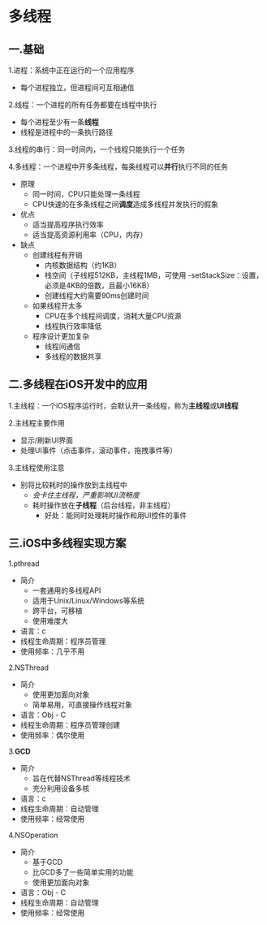 # 多线程

## 一.基础

1.进程：系统中正在运行的一个应用程序 
   
- 每个进程独立，但进程间可互相通信
 
2.线程：一个进程的所有任务都要在线程中执行

- 每个进程至少有一条**线程**
- 线程是进程中的一条执行路径

3.线程的串行：同一时间内，一个线程只能执行一个任务   
 
4.多线程：一个进程中开多条线程，每条线程可以**并行**执行不同的任务

- 原理
	- 同一时间，CPU只能处理一条线程
	- CPU快速的在多条线程之间**调度**造成多线程并发执行的假象
- 优点
	- 适当提高程序执行效率
	- 适当提高资源利用率（CPU，内存）
- 缺点
	- 创建线程有开销
		- 内核数据结构（约1KB）
		- 栈空间（子线程512KB，主线程1MB，可使用 -setStackSize：设置，必须是4KB的倍数，且最小16KB）
		- 创建线程大约需要90ms创建时间
	- 如果线程开太多
		- CPU在多个线程间调度，消耗大量CPU资源
		- 线程执行效率降低
	- 程序设计更加复杂
		- 线程间通信
		- 多线程的数据共享
		

## 二.多线程在iOS开发中的应用

1.主线程：一个iOS程序运行时，会默认开一条线程，称为**主线程**或**UI线程**   

2.主线程主要作用      
  
- 显示/刷新UI界面
- 处理UI事件（点击事件，滚动事件，拖拽事件等）

3.主线程使用注意

- 别将比较耗时的操作放到主线程中   
	- *会卡住主线程，严重影响UI流畅度* 
	- 耗时操作放在**子线程**（后台线程，非主线程） 
		- 好处：能同时处理耗时操作和用UI控件的事件


## 三.iOS中多线程实现方案

1.pthread

- 简介
	- 一套通用的多线程API
	- 适用于Unix/Linux/Windows等系统
	- 跨平台，可移植
	- 使用难度大
- 语言：c
- 线程生命周期：程序员管理
- 使用频率：几乎不用 

2.NSThread

- 简介
	- 使用更加面向对象
	- 简单易用，可直接操作线程对象
- 语言：Obj - C
- 线程生命周期：程序员管理创建
- 使用频率：偶尔使用 

3.**GCD**

- 简介
	- 旨在代替NSThread等线程技术
	- 充分利用设备多核
- 语言：c
- 线程生命周期：自动管理
- 使用频率：经常使用 

4.NSOperation

- 简介
	- 基于GCD
	- 比GCD多了一些简单实用的功能
	- 使用更加面向对象
- 语言：Obj - C
- 线程生命周期：自动管理
- 使用频率：经常使用




